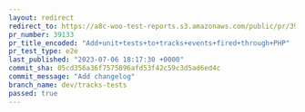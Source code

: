 ```yaml
---
layout: redirect
redirect_to: https://a8c-woo-test-reports.s3.amazonaws.com/public/pr/39133/e2e/index.html
pr_number: 39133
pr_title_encoded: "Add+unit+tests+to+tracks+events+fired+through+PHP"
pr_test_type: e2e
last_published: "2023-07-06 18:17:30 +0000"
commit_sha: 05cd356a36f7575896afd53f42c59c3d5ad6ed4c
commit_message: "Add changelog"
branch_name: dev/tracks-tests
passed: true
---
```

